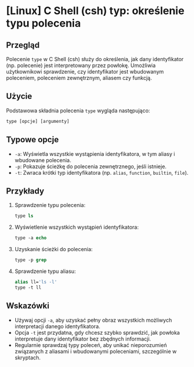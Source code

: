 # [Linux] C Shell (csh) typ: określenie typu polecenia

## Przegląd
Polecenie `type` w C Shell (csh) służy do określenia, jak dany identyfikator (np. polecenie) jest interpretowany przez powłokę. Umożliwia użytkownikowi sprawdzenie, czy identyfikator jest wbudowanym poleceniem, poleceniem zewnętrznym, aliasem czy funkcją.

## Użycie
Podstawowa składnia polecenia `type` wygląda następująco:

```csh
type [opcje] [argumenty]
```

## Typowe opcje
- `-a`: Wyświetla wszystkie wystąpienia identyfikatora, w tym aliasy i wbudowane polecenia.
- `-p`: Pokazuje ścieżkę do polecenia zewnętrznego, jeśli istnieje.
- `-t`: Zwraca krótki typ identyfikatora (np. `alias`, `function`, `builtin`, `file`).

## Przykłady
1. Sprawdzenie typu polecenia:
   ```csh
   type ls
   ```

2. Wyświetlenie wszystkich wystąpień identyfikatora:
   ```csh
   type -a echo
   ```

3. Uzyskanie ścieżki do polecenia:
   ```csh
   type -p grep
   ```

4. Sprawdzenie typu aliasu:
   ```csh
   alias ll='ls -l'
   type -t ll
   ```

## Wskazówki
- Używaj opcji `-a`, aby uzyskać pełny obraz wszystkich możliwych interpretacji danego identyfikatora.
- Opcja `-t` jest przydatna, gdy chcesz szybko sprawdzić, jak powłoka interpretuje dany identyfikator bez zbędnych informacji.
- Regularnie sprawdzaj typy poleceń, aby unikać nieporozumień związanych z aliasami i wbudowanymi poleceniami, szczególnie w skryptach.
